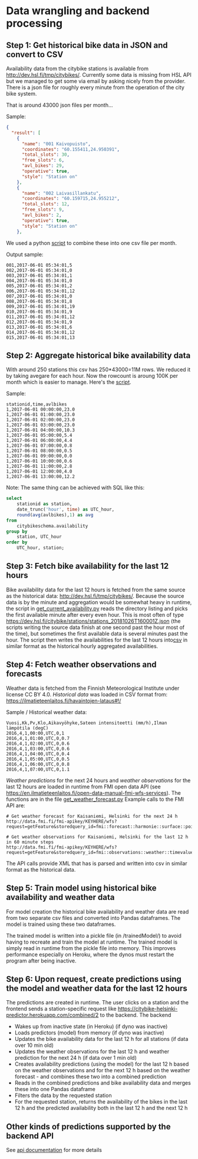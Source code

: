 # Data wrangling and backend processing

## Step 1: Get historical bike data in JSON and convert to CSV

Availability data from the citybike stations is available from http://dev.hsl.fi/tmp/citybikes/. Currently some data is missing from HSL API but we managed to get some via email by asking nicely from the provider. There is a json file for roughly every minute from the operation of the city bike system.

That is around 43000 json files per month...

Sample:

```json
{
  "result": [
    {
      "name": "001 Kaivopuisto",
      "coordinates": "60.155411,24.950391",
      "total_slots": 30,
      "free_slots": 6,
      "avl_bikes": 29,
      "operative": true,
      "style": "Station on"
    },
    {
      "name": "002 Laivasillankatu",
      "coordinates": "60.159715,24.955212",
      "total_slots": 12,
      "free_slots": 9,
      "avl_bikes": 2,
      "operative": true,
      "style": "Station on"
    },
```

We used a python [script](/data-wrangling-src/processFiles.py) to combine these into one csv file per month.

Output sample:

```
001,2017-06-01 05:34:01,5
002,2017-06-01 05:34:01,0
003,2017-06-01 05:34:01,1
004,2017-06-01 05:34:01,0
005,2017-06-01 05:34:01,2
006,2017-06-01 05:34:01,12
007,2017-06-01 05:34:01,0
008,2017-06-01 05:34:01,8
009,2017-06-01 05:34:01,19
010,2017-06-01 05:34:01,9
011,2017-06-01 05:34:01,12
012,2017-06-01 05:34:01,9
013,2017-06-01 05:34:01,6
014,2017-06-01 05:34:01,12
015,2017-06-01 05:34:01,13
```

## Step 2: Aggregate historical bike availability data

With around 250 stations this csv has 250*43000=11M rows. We reduced it by taking avegare for each hour. Now the rowcount is aroung 100K per month which is easier to manage. Here's the [script](/data-wrangling-src/calc-hourly-avg.py).

Sample:

```
stationid,time,avlbikes
1,2017-06-01 00:00:00,23.0
1,2017-06-01 01:00:00,23.0
1,2017-06-01 02:00:00,23.0
1,2017-06-01 03:00:00,23.0
1,2017-06-01 04:00:00,10.3
1,2017-06-01 05:00:00,5.4
1,2017-06-01 06:00:00,4.4
1,2017-06-01 07:00:00,0.8
1,2017-06-01 08:00:00,0.5
1,2017-06-01 09:00:00,0.0
1,2017-06-01 10:00:00,0.6
1,2017-06-01 11:00:00,2.8
1,2017-06-01 12:00:00,4.0
1,2017-06-01 13:00:00,12.2
```

Note: The same thing can be achieved with SQL like this:

```sql
select 
	stationid as station, 
	date_trunc('hour', time) as UTC_hour,
	round(avg(avlbikes),1) as avg
from 
	citybikeschema.availability
group by 
	station, UTC_hour
order by 
	UTC_hour, station;
```

## Step 3: Fetch bike availability for the last 12 hours
Bike availability data for the last 12 hours is fetched from the same source as the historical data: http://dev.hsl.fi/tmp/citybikes/. Because the source data is by the minute and aggregation would be somewhat heavy in runtime, the script in [get_current_availability.py]((/python-src/get_current_availability.py)) reads the directory listing and picks the first available minute after every even hour. This is most often of type https://dev.hsl.fi/citybike/stations/stations_20181026T160001Z.json (the scripts writing the source data finish at one second past the hour most of the time), but sometimes the first available data is several minutes past the hour. The script then writes the availabilities for the last 12 hours into[csv](/prediction/pastavailabilities-current.csv) in similar format as the historical hourly aggregated availabilities.

## Step 4: Fetch weather observations and forecasts
Weather data is fetched from the Finnish Meteorological Institute under license CC BY 4.0.
*Historical data* was loaded in CSV format from: https://ilmatieteenlaitos.fi/havaintojen-lataus#!/

Sample / Historical weather data:

```
Vuosi,Kk,Pv,Klo,Aikavyöhyke,Sateen intensiteetti (mm/h),Ilman lämpötila (degC)
2016,4,1,00:00,UTC,0,1
2016,4,1,01:00,UTC,0,0.7
2016,4,1,02:00,UTC,0,0.6
2016,4,1,03:00,UTC,0,0.6
2016,4,1,04:00,UTC,0,0.4
2016,4,1,05:00,UTC,0,0.5
2016,4,1,06:00,UTC,0,0.8
2016,4,1,07:00,UTC,0,1.1
```

*Weather predictions* for the next 24 hours and *weather observations* for the last 12 hours are loaded in runtime from FMI open data API (see https://en.ilmatieteenlaitos.fi/open-data-manual-fmi-wfs-services). The functions are in the file [get_weather_forecast.py](/python-src/get_weather_forecast.py) Example calls to the FMI API are:

```
# Get weather forecast for Kaisaniemi, Helsinki for the next 24 h
http://data.fmi.fi/fmi-apikey/KEYHERE/wfs?request=getFeature&storedquery_id=fmi::forecast::harmonie::surface::point::timevaluepair&place=kaisaniemi,helsinki

# Get weather observations for Kaisaniemi, Helsinki for the last 12 h in 60 minute steps
http://data.fmi.fi/fmi-apikey/KEYHERE/wfs?request=getFeature&storedquery_id=fmi::observations::weather::timevaluepair&place=kaisaniemi,helsinki&timestep=60
```
The API calls provide XML that has is parsed and written into csv in similar format as the historical data.

## Step 5: Train model using historical bike availability and weather data
For model creation the historical bike availability and weather data are read from two separate csv files and converted into Pandas dataframes. The model is trained using these two dataframes.

The trained model is written into a pickle file (in /trainedModel/) to avoid having to recreate and train the model at runtime. The trained model is simply read in runtime from the pickle file into memory. This improves performance especially on Heroku, where the dynos must restart the program after being inactive.

## Step 6: Upon request, create predictions using the model and weather data for the last 12 hours
The predictions are created in runtime. The user clicks on a station and the frontend sends a station-specific request like https://citybike-helsinki-predictor.herokuapp.com/combined/2 to the backend. The backend
* Wakes up from inactive state (in Heroku) (if dyno was inactive)
* Loads predictors (model) from memory  (if dyno was inactive)
* Updates the bike availability data for the last 12 h for all stations (if data over 10 min old)
* Updates the weather observations for the last 12 h and weather prediction for the next 24 h (if data over 1 min old)
* Creates availability predictions (using the model) for the last 12 h based on the weather observations and for the next 12 h based on the weather forecast - and combines these two into a combined prediction
* Reads in the combined predictions and bike availability data and merges these into one Pandas dataframe
* Filters the data by the requested station
* For the requested station, returns the availability of the bikes in the last 12 h and the predicted availability both in the last 12 h and the next 12 h

## Other kinds of predictions supported by the backend API

See [api documentation](/docs/api.md) for more details



